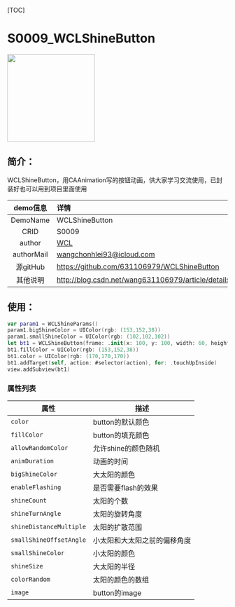 [TOC]
# S0009_WCLShineButton
<img src="http://omk22jt2z.bkt.clouddn.com/S0009_WCLShineButton_20170322.gif" width=200 />

## 简介：
WCLShineButton，用CAAnimation写的按钮动画，供大家学习交流使用，已封装好也可以用到项目里面使用

|   demo信息   | 详情                                       |
| :--------: | :--------------------------------------- |
|  DemoName  | WCLShineButton                           |
|    CRID    | S0009                                    |
|   author   | [WCL](https://github.com/631106979)      |
| authorMail | wangchonhlei93@icloud.com                |
|  源gitHub   | https://github.com/631106979/WCLShineButton |
|    其他说明    | http://blog.csdn.net/wang631106979/article/details/55230455 |

## 使用：

```swift
var param1 = WCLShineParams()
param1.bigShineColor = UIColor(rgb: (153,152,38))
param1.smallShineColor = UIColor(rgb: (102,102,102))
let bt1 = WCLShineButton(frame: .init(x: 100, y: 100, width: 60, height: 60), params: param1)
bt1.fillColor = UIColor(rgb: (153,152,38))
bt1.color = UIColor(rgb: (170,170,170))
bt1.addTarget(self, action: #selector(action), for: .touchUpInside)
view.addSubview(bt1)
```

### 属性列表

| **属性**                  | **描述**         |
| ----------------------- | -------------- |
| `color`                 | button的默认颜色    |
| `fillColor`             | button的填充颜色    |
| `allowRandomColor`      | 允许shine的颜色随机   |
| `animDuration`          | 动画的时间          |
| `bigShineColor`         | 大太阳的颜色         |
| `enableFlashing`        | 是否需要flash的效果   |
| `shineCount`            | 太阳的个数          |
| `shineTurnAngle`        | 太阳的旋转角度        |
| `shineDistanceMultiple` | 太阳的扩散范围        |
| `smallShineOffsetAngle` | 小太阳和大太阳之前的偏移角度 |
| `smallShineColor`       | 小太阳的颜色         |
| `shineSize`             | 大太阳的半径         |
| `colorRandom`           | 太阳的颜色的数组       |
| `image`                 | button的image   |
